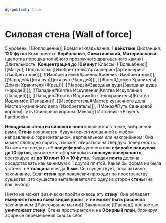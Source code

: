 ```yaml
---
dg-publish: true
---
```

# Силовая стена [Wall of force]
5 уровень, [[Воплощение]]
Время накладывания: **1 действие**
Дистанция: **120 футов**
Компоненты: **Вербальный**, **Соматический**, **Материальный** (щепотка порошка толчёного прозрачного драгоценного камня)
Длительность: **Концентрация до 10 минут**
Классы: [[Волшебник]], [[Магус]]
Подклассы: [[Изобретатель#Артиллерист|Артиллерист (Изобретатель)]], [[Изобретатель#Бронник|Бронник (Изобретатель)]], [[Чародей#Дитя рун|Дитя рун (Чародей)]], [[Жрец#Домен Хранителя|Домен Хранителя (Жрец)]], [[Чародей#Заводная душа|Заводная душа (Чародей)]], [[Паладин#Клятва Искупления|Клятва Искупления (Паладин)]], [[Паладин#Клятва Йоджимбо (Телохранителя)|Клятва Йоджимбо (Паладин)]], [[Изобретатель#Мастер кузнечного дела|Мастер кузнечного дела (Изобретатель)]], [[Монах#Путь Свинцовой короны|Путь Свинцовой короны (Монах)]]
Источник: «Player's handbook»

**Невидимая стена из силового поля** появляется в точке, выбранной вами. **Стена** появляется, будучи ориентированной в любом направлении: горизонтальном, вертикальном или наклонённом. Она может свободно парить, а может опираться на твёрдую поверхность. Вы можете создать её **полусферой**-куполом или **сферой с радиусом до 10 футов**, или можете сформировать **плоскую поверхность**, состоящую из **до 10 плит 10 × 10 футов**. Каждая **плита** должна соседствовать как минимум с 1 другой плитой. Какая бы форма ни была у стены, её **толщина** всегда **6 мм**. Она существует, пока активно заклинание. Если **стена** при появлении проходит по пространству существа, это существо выталкивается по одну из сторон **стены** (на ваш выбор)

Ничто не может физически пройти сквозь эту **стену**. Она обладает **иммунитетом ко всем видам урона**, и **не может быть рассеяна** заклинанием [[Рассеивание магии]]. Заклинание [[Распад]] полностью **уничтожает стену**. Стена простирается и на **Эфирный план**, блокируя эфирные перемещения сквозь себя